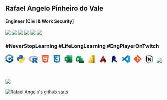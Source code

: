 <h2> Rafael Angelo Pinheiro do Vale </h2>
<h4> Engineer [Civil & Work Security]</h4>

<!-- ****************************************** Tools & Languages ******************************************** -->

<div>
  <!-- Gmail -->
  <a href = "mailto:rafaelangelopv@gmail.com"><img src="https://img.shields.io/badge/-Gmail-FF0000??style=for-the-badge&logo=gmail&logoColor=white" target="_blank"></a>
  <!-- LinkedIn -->
  <a href="https://www.linkedin.com/in/rafaelangelopv" target="_blank"><img src="https://img.shields.io/badge/-LinkedIn-0077B5??style=for-the-badge&logo=linkedin&logoColor=white" target="_blank"></a>
  <!-- Twitter -->
  <a href="https://twitter.com/rafaelangelopv" target="_blank"><img src="https://img.shields.io/badge/-Twitter-1DA1F2??style=for-the-badge&logo=twitter&logoColor=white" target="_blank"></a>
  <!-- Instagram -->
  <a href="https://instagram.com/rafaelangelopv" target="_blank"><img src="https://img.shields.io/badge/-Instagram-%23E4405F??style=for-the-badge&logo=instagram&logoColor=white" target="_blank"></a>
  <!-- Twitch -->
 	<a href="https://www.twitch.tv/engplayer" target="_blank"><img src="https://img.shields.io/badge/Twitch-9146FF??style=for-the-badge&logo=twitch&logoColor=white" target="_blank"></a>
 <!-- Linktree -->
  <a href = "https://linktr.ee/rafaelangelopv"><img src="
  https://img.shields.io/badge/-LinkTree-39E09B??style=for-the-badge&logo=linktree&logoColor=white" target="_blank"></a>
</div>
<h3>#NeverStopLearning #LifeLongLearning #EngPlayerOnTwitch</h3>

<!-- ************ Tools & Languages ************** -->
<div>
<img src="./assets/c++.png" width="25px"> &nbsp
<img src="./assets/python.svg" width="25px"> &nbsp
<img src="./assets/r.png" width="30px"> &nbsp
<img src="./assets/html5.svg" width="25px"> &nbsp
<img src="./assets/css3.svg" width="25px"> &nbsp
<!-- <img src="./assets/javascript.svg" width="25px"> &nbsp -->
<!-- <img src="./assets/typescript.svg" width="25px"> &nbsp-->
<!-- <img src="./assets/windows.svg" width="25px"> &nbsp -->
<!-- <img src="./assets/linux.svg" width="25px"> &nbsp -->
<!-- <img src="./assets/terminal.png" width="25px"> &nbsp -->
<!-- <img src="./assets/jupyter.png" width="25px"> &nbsp -->
<!-- <img src="./assets/rstudio.png" width="25px"> &nbsp -->
<!-- <img src="./assets/github.svg" width="25px"> &nbsp -->
<!-- <img src="./assets/office.svg" width="25px"> &nbsp-->
<img src="./assets/excel.png" width="25px"> &nbsp
<!-- <img src="./assets/word.png" width="25px"> &nbsp -->
<!-- <img src="./assets/powerpoint.png" width="25px"> &nbsp -->
<img src="./assets/msproject.png" width="25px"> &nbsp
<img src="./assets/powerbi.png" width="25px"> &nbsp
<img src="./assets/autocad.png" width="25px"> &nbsp
<img src="./assets/revit.png" width="25px"> &nbsp
<img src="./assets/vscode.svg" width="25px"> &nbsp
<img src="./assets/git.svg" width="25px"> &nbsp
<img src="./assets/notion.png" width="25px"> &nbsp
<img src="./assets/trello.ico" width="25px"> &nbsp
<!-- <img src="./assets/informakon.jpg" width="25px"> &nbsp -->
<!-- <img src="./assets/paytask.png" width="25px"> &nbsp -->
<!-- <img src="./assets/quizquality.png" width="25px"> &nbsp -->
</div><br>

<!-- ************ Stats ************** -->
<div>
    <p align="left"><a href="#"><img width="400px" src="https://github-readme-stats.vercel.app/api/top-langs?username=rafaelangelopv&layout=compact&show_icons=true&theme=dark"></a></p>
    <p align="left"><a href="#"><img width="400px" src="https://github-readme-stats.vercel.app/api?username=rafaelangelopv&show_icons=true&theme=dark" alt="Rafael Angelo's github stats"></a></p>
</div>
